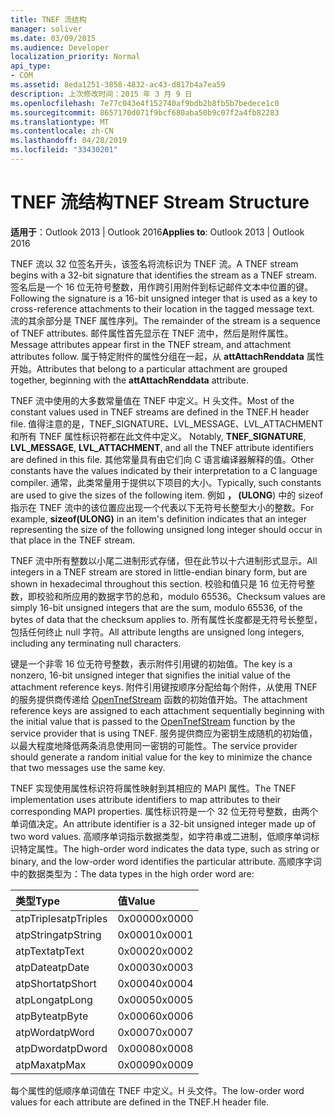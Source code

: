 ```yaml
---
title: TNEF 流结构
manager: soliver
ms.date: 03/09/2015
ms.audience: Developer
localization_priority: Normal
api_type:
- COM
ms.assetid: 8eda1251-3858-4832-ac43-d817b4a7ea59
description: 上次修改时间：2015 年 3 月 9 日
ms.openlocfilehash: 7e77c043e4f152740af9bdb2b8fb5b7bedece1c0
ms.sourcegitcommit: 8657170d071f9bcf680aba50b9c07f2a4fb82283
ms.translationtype: MT
ms.contentlocale: zh-CN
ms.lasthandoff: 04/28/2019
ms.locfileid: "33430201"
---
```

# <a name="tnef-stream-structure"></a><span data-ttu-id="b3b26-103">TNEF 流结构</span><span class="sxs-lookup"><span data-stu-id="b3b26-103">TNEF Stream Structure</span></span>

  
  
<span data-ttu-id="b3b26-104">**适用于**：Outlook 2013 | Outlook 2016</span><span class="sxs-lookup"><span data-stu-id="b3b26-104">**Applies to**: Outlook 2013 | Outlook 2016</span></span> 
  
<span data-ttu-id="b3b26-105">TNEF 流以 32 位签名开头，该签名将流标识为 TNEF 流。</span><span class="sxs-lookup"><span data-stu-id="b3b26-105">A TNEF stream begins with a 32-bit signature that identifies the stream as a TNEF stream.</span></span> <span data-ttu-id="b3b26-106">签名后是一个 16 位无符号整数，用作跨引用附件到标记邮件文本中位置的键。</span><span class="sxs-lookup"><span data-stu-id="b3b26-106">Following the signature is a 16-bit unsigned integer that is used as a key to cross-reference attachments to their location in the tagged message text.</span></span> <span data-ttu-id="b3b26-107">流的其余部分是 TNEF 属性序列。</span><span class="sxs-lookup"><span data-stu-id="b3b26-107">The remainder of the stream is a sequence of TNEF attributes.</span></span> <span data-ttu-id="b3b26-108">邮件属性首先显示在 TNEF 流中，然后是附件属性。</span><span class="sxs-lookup"><span data-stu-id="b3b26-108">Message attributes appear first in the TNEF stream, and attachment attributes follow.</span></span> <span data-ttu-id="b3b26-109">属于特定附件的属性分组在一起，从 **attAttachRenddata** 属性开始。</span><span class="sxs-lookup"><span data-stu-id="b3b26-109">Attributes that belong to a particular attachment are grouped together, beginning with the **attAttachRenddata** attribute.</span></span> 
  
<span data-ttu-id="b3b26-110">TNEF 流中使用的大多数常量值在 TNEF 中定义。H 头文件。</span><span class="sxs-lookup"><span data-stu-id="b3b26-110">Most of the constant values used in TNEF streams are defined in the TNEF.H header file.</span></span> <span data-ttu-id="b3b26-111">值得注意的是，TNEF_SIGNATURE、LVL_MESSAGE、LVL_ATTACHMENT和所有 TNEF 属性标识符都在此文件中定义。  </span><span class="sxs-lookup"><span data-stu-id="b3b26-111">Notably, **TNEF_SIGNATURE**, **LVL_MESSAGE**, **LVL_ATTACHMENT**, and all the TNEF attribute identifiers are defined in this file.</span></span> <span data-ttu-id="b3b26-112">其他常量具有由它们向 C 语言编译器解释的值。</span><span class="sxs-lookup"><span data-stu-id="b3b26-112">Other constants have the values indicated by their interpretation to a C language compiler.</span></span> <span data-ttu-id="b3b26-113">通常，此类常量用于提供以下项目的大小。</span><span class="sxs-lookup"><span data-stu-id="b3b26-113">Typically, such constants are used to give the sizes of the following item.</span></span> <span data-ttu-id="b3b26-114">例如 **， (ULONG**) 中的 sizeof 指示在 TNEF 流中的该位置应出现一个代表以下无符号长整型大小的整数。</span><span class="sxs-lookup"><span data-stu-id="b3b26-114">For example, **sizeof(ULONG)** in an item's definition indicates that an integer representing the size of the following unsigned long integer should occur in that place in the TNEF stream.</span></span> 
  
<span data-ttu-id="b3b26-115">TNEF 流中所有整数以小尾二进制形式存储，但在此节以十六进制形式显示。</span><span class="sxs-lookup"><span data-stu-id="b3b26-115">All integers in a TNEF stream are stored in little-endian binary form, but are shown in hexadecimal throughout this section.</span></span> <span data-ttu-id="b3b26-116">校验和值只是 16 位无符号整数，即校验和所应用的数据字节的总和，modulo 65536。</span><span class="sxs-lookup"><span data-stu-id="b3b26-116">Checksum values are simply 16-bit unsigned integers that are the sum, modulo 65536, of the bytes of data that the checksum applies to.</span></span> <span data-ttu-id="b3b26-117">所有属性长度都是无符号长整型，包括任何终止 null 字符。</span><span class="sxs-lookup"><span data-stu-id="b3b26-117">All attribute lengths are unsigned long integers, including any terminating null characters.</span></span>
  
<span data-ttu-id="b3b26-118">键是一个非零 16 位无符号整数，表示附件引用键的初始值。</span><span class="sxs-lookup"><span data-stu-id="b3b26-118">The key is a nonzero, 16-bit unsigned integer that signifies the initial value of the attachment reference keys.</span></span> <span data-ttu-id="b3b26-119">附件引用键按顺序分配给每个附件，从使用 TNEF 的服务提供商传递给 [OpenTnefStream](opentnefstream.md) 函数的初始值开始。</span><span class="sxs-lookup"><span data-stu-id="b3b26-119">The attachment reference keys are assigned to each attachment sequentially beginning with the initial value that is passed to the [OpenTnefStream](opentnefstream.md) function by the service provider that is using TNEF.</span></span> <span data-ttu-id="b3b26-120">服务提供商应为密钥生成随机的初始值，以最大程度地降低两条消息使用同一密钥的可能性。</span><span class="sxs-lookup"><span data-stu-id="b3b26-120">The service provider should generate a random initial value for the key to minimize the chance that two messages use the same key.</span></span> 
  
<span data-ttu-id="b3b26-121">TNEF 实现使用属性标识符将属性映射到其相应的 MAPI 属性。</span><span class="sxs-lookup"><span data-stu-id="b3b26-121">The TNEF implementation uses attribute identifiers to map attributes to their corresponding MAPI properties.</span></span> <span data-ttu-id="b3b26-122">属性标识符是一个 32 位无符号整数，由两个单词值决定。</span><span class="sxs-lookup"><span data-stu-id="b3b26-122">An attribute identifier is a 32-bit unsigned integer made up of two word values.</span></span> <span data-ttu-id="b3b26-123">高顺序单词指示数据类型，如字符串或二进制，低顺序单词标识特定属性。</span><span class="sxs-lookup"><span data-stu-id="b3b26-123">The high-order word indicates the data type, such as string or binary, and the low-order word identifies the particular attribute.</span></span> <span data-ttu-id="b3b26-124">高顺序字词中的数据类型为：</span><span class="sxs-lookup"><span data-stu-id="b3b26-124">The data types in the high order word are:</span></span>
  
|<span data-ttu-id="b3b26-125">**类型**</span><span class="sxs-lookup"><span data-stu-id="b3b26-125">**Type**</span></span>|<span data-ttu-id="b3b26-126">**值**</span><span class="sxs-lookup"><span data-stu-id="b3b26-126">**Value**</span></span>|
|:-----|:-----|
|<span data-ttu-id="b3b26-127">atpTriples</span><span class="sxs-lookup"><span data-stu-id="b3b26-127">atpTriples</span></span>  <br/> |<span data-ttu-id="b3b26-128">0x0000</span><span class="sxs-lookup"><span data-stu-id="b3b26-128">0x0000</span></span>  <br/> |
|<span data-ttu-id="b3b26-129">atpString</span><span class="sxs-lookup"><span data-stu-id="b3b26-129">atpString</span></span>  <br/> |<span data-ttu-id="b3b26-130">0x0001</span><span class="sxs-lookup"><span data-stu-id="b3b26-130">0x0001</span></span>  <br/> |
|<span data-ttu-id="b3b26-131">atpText</span><span class="sxs-lookup"><span data-stu-id="b3b26-131">atpText</span></span>  <br/> |<span data-ttu-id="b3b26-132">0x0002</span><span class="sxs-lookup"><span data-stu-id="b3b26-132">0x0002</span></span>  <br/> |
|<span data-ttu-id="b3b26-133">atpDate</span><span class="sxs-lookup"><span data-stu-id="b3b26-133">atpDate</span></span>  <br/> |<span data-ttu-id="b3b26-134">0x0003</span><span class="sxs-lookup"><span data-stu-id="b3b26-134">0x0003</span></span>  <br/> |
|<span data-ttu-id="b3b26-135">atpShort</span><span class="sxs-lookup"><span data-stu-id="b3b26-135">atpShort</span></span>  <br/> |<span data-ttu-id="b3b26-136">0x0004</span><span class="sxs-lookup"><span data-stu-id="b3b26-136">0x0004</span></span>  <br/> |
|<span data-ttu-id="b3b26-137">atpLong</span><span class="sxs-lookup"><span data-stu-id="b3b26-137">atpLong</span></span>  <br/> |<span data-ttu-id="b3b26-138">0x0005</span><span class="sxs-lookup"><span data-stu-id="b3b26-138">0x0005</span></span>  <br/> |
|<span data-ttu-id="b3b26-139">atpByte</span><span class="sxs-lookup"><span data-stu-id="b3b26-139">atpByte</span></span>  <br/> |<span data-ttu-id="b3b26-140">0x0006</span><span class="sxs-lookup"><span data-stu-id="b3b26-140">0x0006</span></span>  <br/> |
|<span data-ttu-id="b3b26-141">atpWord</span><span class="sxs-lookup"><span data-stu-id="b3b26-141">atpWord</span></span>  <br/> |<span data-ttu-id="b3b26-142">0x0007</span><span class="sxs-lookup"><span data-stu-id="b3b26-142">0x0007</span></span>  <br/> |
|<span data-ttu-id="b3b26-143">atpDword</span><span class="sxs-lookup"><span data-stu-id="b3b26-143">atpDword</span></span>  <br/> |<span data-ttu-id="b3b26-144">0x0008</span><span class="sxs-lookup"><span data-stu-id="b3b26-144">0x0008</span></span>  <br/> |
|<span data-ttu-id="b3b26-145">atpMax</span><span class="sxs-lookup"><span data-stu-id="b3b26-145">atpMax</span></span>  <br/> |<span data-ttu-id="b3b26-146">0x0009</span><span class="sxs-lookup"><span data-stu-id="b3b26-146">0x0009</span></span>  <br/> |
   
<span data-ttu-id="b3b26-147">每个属性的低顺序单词值在 TNEF 中定义。H 头文件。</span><span class="sxs-lookup"><span data-stu-id="b3b26-147">The low-order word values for each attribute are defined in the TNEF.H header file.</span></span>
  

